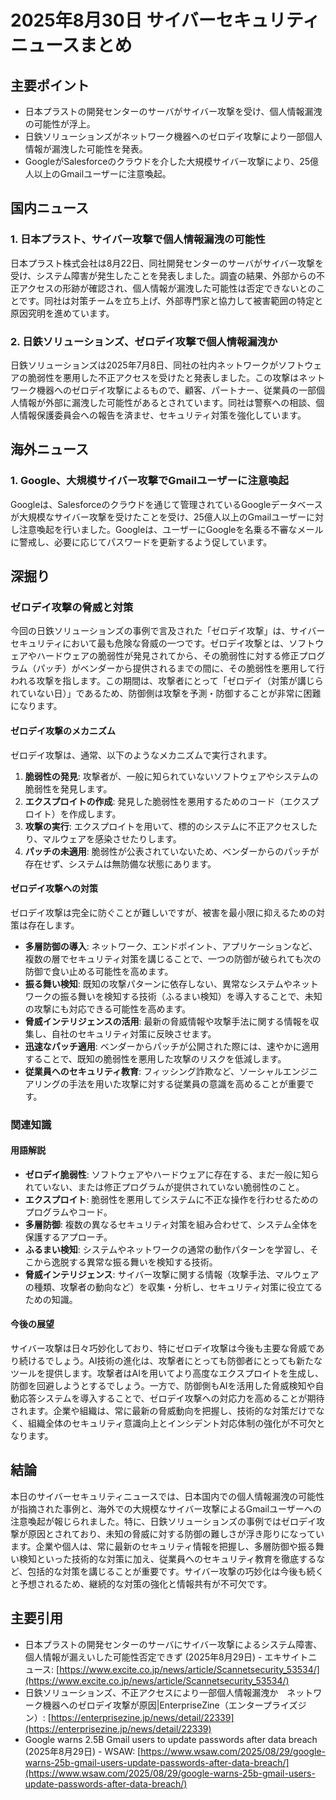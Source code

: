 # 2025年8月30日 サイバーセキュリティニュースまとめ

## 主要ポイント

*   日本プラストの開発センターのサーバがサイバー攻撃を受け、個人情報漏洩の可能性が浮上。
*   日鉄ソリューションズがネットワーク機器へのゼロデイ攻撃により一部個人情報が漏洩した可能性を発表。
*   GoogleがSalesforceのクラウドを介した大規模サイバー攻撃により、25億人以上のGmailユーザーに注意喚起。



## 国内ニュース

### 1. 日本プラスト、サイバー攻撃で個人情報漏洩の可能性

日本プラスト株式会社は8月22日、同社開発センターのサーバがサイバー攻撃を受け、システム障害が発生したことを発表しました。調査の結果、外部からの不正アクセスの形跡が確認され、個人情報が漏洩した可能性は否定できないとのことです。同社は対策チームを立ち上げ、外部専門家と協力して被害範囲の特定と原因究明を進めています。

### 2. 日鉄ソリューションズ、ゼロデイ攻撃で個人情報漏洩か

日鉄ソリューションズは2025年7月8日、同社の社内ネットワークがソフトウェアの脆弱性を悪用した不正アクセスを受けたと発表しました。この攻撃はネットワーク機器へのゼロデイ攻撃によるもので、顧客、パートナー、従業員の一部個人情報が外部に漏洩した可能性があるとされています。同社は警察への相談、個人情報保護委員会への報告を済ませ、セキュリティ対策を強化しています。

## 海外ニュース

### 1. Google、大規模サイバー攻撃でGmailユーザーに注意喚起

Googleは、Salesforceのクラウドを通じて管理されているGoogleデータベースが大規模なサイバー攻撃を受けたことを受け、25億人以上のGmailユーザーに対し注意喚起を行いました。Googleは、ユーザーにGoogleを名乗る不審なメールに警戒し、必要に応じてパスワードを更新するよう促しています。



## 深掘り

### ゼロデイ攻撃の脅威と対策

今回の日鉄ソリューションズの事例で言及された「ゼロデイ攻撃」は、サイバーセキュリティにおいて最も危険な脅威の一つです。ゼロデイ攻撃とは、ソフトウェアやハードウェアの脆弱性が発見されてから、その脆弱性に対する修正プログラム（パッチ）がベンダーから提供されるまでの間に、その脆弱性を悪用して行われる攻撃を指します。この期間は、攻撃者にとって「ゼロデイ（対策が講じられていない日）」であるため、防御側は攻撃を予測・防御することが非常に困難になります。

#### ゼロデイ攻撃のメカニズム

ゼロデイ攻撃は、通常、以下のようなメカニズムで実行されます。

1.  **脆弱性の発見**: 攻撃者が、一般に知られていないソフトウェアやシステムの脆弱性を発見します。
2.  **エクスプロイトの作成**: 発見した脆弱性を悪用するためのコード（エクスプロイト）を作成します。
3.  **攻撃の実行**: エクスプロイトを用いて、標的のシステムに不正アクセスしたり、マルウェアを感染させたりします。
4.  **パッチの未適用**: 脆弱性が公表されていないため、ベンダーからのパッチが存在せず、システムは無防備な状態にあります。

#### ゼロデイ攻撃への対策

ゼロデイ攻撃は完全に防ぐことが難しいですが、被害を最小限に抑えるための対策は存在します。

*   **多層防御の導入**: ネットワーク、エンドポイント、アプリケーションなど、複数の層でセキュリティ対策を講じることで、一つの防御が破られても次の防御で食い止める可能性を高めます。
*   **振る舞い検知**: 既知の攻撃パターンに依存しない、異常なシステムやネットワークの振る舞いを検知する技術（ふるまい検知）を導入することで、未知の攻撃にも対応できる可能性を高めます。
*   **脅威インテリジェンスの活用**: 最新の脅威情報や攻撃手法に関する情報を収集し、自社のセキュリティ対策に反映させます。
*   **迅速なパッチ適用**: ベンダーからパッチが公開された際には、速やかに適用することで、既知の脆弱性を悪用した攻撃のリスクを低減します。
*   **従業員へのセキュリティ教育**: フィッシング詐欺など、ソーシャルエンジニアリングの手法を用いた攻撃に対する従業員の意識を高めることが重要です。

### 関連知識

#### 用語解説

*   **ゼロデイ脆弱性**: ソフトウェアやハードウェアに存在する、まだ一般に知られていない、または修正プログラムが提供されていない脆弱性のこと。
*   **エクスプロイト**: 脆弱性を悪用してシステムに不正な操作を行わせるためのプログラムやコード。
*   **多層防御**: 複数の異なるセキュリティ対策を組み合わせて、システム全体を保護するアプローチ。
*   **ふるまい検知**: システムやネットワークの通常の動作パターンを学習し、そこから逸脱する異常な振る舞いを検知する技術。
*   **脅威インテリジェンス**: サイバー攻撃に関する情報（攻撃手法、マルウェアの種類、攻撃者の動向など）を収集・分析し、セキュリティ対策に役立てるための知識。

#### 今後の展望

サイバー攻撃は日々巧妙化しており、特にゼロデイ攻撃は今後も主要な脅威であり続けるでしょう。AI技術の進化は、攻撃者にとっても防御者にとっても新たなツールを提供します。攻撃者はAIを用いてより高度なエクスプロイトを生成し、防御を回避しようとするでしょう。一方で、防御側もAIを活用した脅威検知や自動応答システムを導入することで、ゼロデイ攻撃への対応力を高めることが期待されます。企業や組織は、常に最新の脅威動向を把握し、技術的な対策だけでなく、組織全体のセキュリティ意識向上とインシデント対応体制の強化が不可欠となります。



## 結論

本日のサイバーセキュリティニュースでは、日本国内での個人情報漏洩の可能性が指摘された事例と、海外での大規模なサイバー攻撃によるGmailユーザーへの注意喚起が報じられました。特に、日鉄ソリューションズの事例ではゼロデイ攻撃が原因とされており、未知の脅威に対する防御の難しさが浮き彫りになっています。企業や個人は、常に最新のセキュリティ情報を把握し、多層防御や振る舞い検知といった技術的な対策に加え、従業員へのセキュリティ教育を徹底するなど、包括的な対策を講じることが重要です。サイバー攻撃の巧妙化は今後も続くと予想されるため、継続的な対策の強化と情報共有が不可欠です。

## 主要引用

*   日本プラストの開発センターのサーバにサイバー攻撃によるシステム障害、個人情報が漏えいした可能性否定できず (2025年8月29日) - エキサイトニュース: [https://www.excite.co.jp/news/article/Scannetsecurity_53534/](https://www.excite.co.jp/news/article/Scannetsecurity_53534/)
*   日鉄ソリューションズ、不正アクセスにより一部個人情報漏洩か　ネットワーク機器へのゼロデイ攻撃が原因|EnterpriseZine（エンタープライズジン）: [https://enterprisezine.jp/news/detail/22339](https://enterprisezine.jp/news/detail/22339)
*   Google warns 2.5B Gmail users to update passwords after data breach (2025年8月29日) - WSAW: [https://www.wsaw.com/2025/08/29/google-warns-25b-gmail-users-update-passwords-after-data-breach/](https://www.wsaw.com/2025/08/29/google-warns-25b-gmail-users-update-passwords-after-data-breach/)

